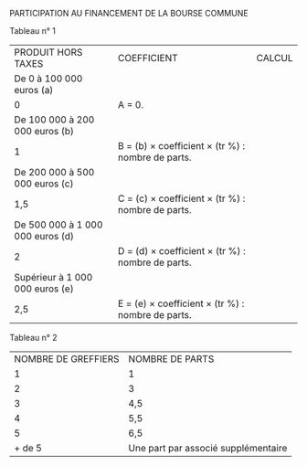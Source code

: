 PARTICIPATION AU FINANCEMENT DE LA BOURSE COMMUNE


Tableau n° 1 




|  |  |  |
| --- | --- | --- |
| PRODUIT HORS TAXES  | COEFFICIENT | CALCUL |
| De 0 à 100 000 euros (a) 
 | 0  | A = 0.  |
| De 100 000 à 200 000 euros (b) 
 | 1  | B = (b) × coefficient × (tr %) : nombre de parts.  |
| De 200 000 à 500 000 euros (c) 
 | 1,5  | C = (c) × coefficient × (tr %) : nombre de parts.  |
| De 500 000 à 1 000 000 euros (d) 
 | 2  | D = (d) × coefficient × (tr %) : nombre de parts.  |
| Supérieur à 1 000 000 euros (e) 
 | 2,5  | E = (e) × coefficient × (tr %) : nombre de parts.  |


Tableau n° 2 


 


 




|  |  |
| --- | --- |
| NOMBRE DE GREFFIERS | NOMBRE DE PARTS  |
| 1 | 1 |
| 2 | 3 |
| 3 | 4,5 |
| 4 | 5,5 |
| 5 | 6,5 |
| + de 5 | Une part par associé supplémentaire |


 


 


 

